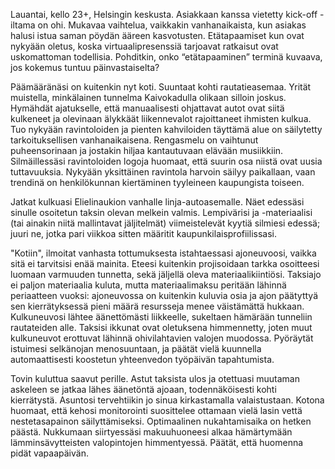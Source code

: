 Lauantai, kello 23+, Helsingin keskusta.
Asiakkaan kanssa vietetty kick-off -iltama on ohi.
Mukavaa vaihtelua, vaikkakin vanhanaikaista, kun asiakas halusi istua saman pöydän ääreen kasvotusten.
Etätapaamiset kun ovat nykyään oletus, koska virtuaalipresenssiä tarjoavat ratkaisut ovat uskomattoman todellisia.
Pohditkin, onko “etätapaaminen” terminä kuvaava, jos kokemus tuntuu päinvastaiselta?

Päämääränäsi on kuitenkin nyt koti.
Suuntaat kohti rautatieasemaa.
Yrität muistella, minkälainen tunnelma Kaivokadulla olikaan silloin joskus.
Hymähdät ajatukselle, että manuaalisesti ohjattavat autot ovat siitä kulkeneet ja olevinaan älykkäät liikennevalot rajoittaneet ihmisten kulkua.
Tuo nykyään ravintoloiden ja pienten kahviloiden täyttämä alue on säilytetty tarkoituksellisen vanhanaikaisena.
Rengasmelu on vaihtunut puheensorinaan ja jostakin hiljaa kantautuvaan elävään musiikkiin.
Silmäillessäsi ravintoloiden logoja huomaat, että suurin osa niistä ovat uusia tuttavuuksia.
Nykyään yksittäinen ravintola harvoin säilyy paikallaan, vaan trendinä on henkilökunnan kiertäminen tyyleineen kaupungista toiseen.

Jatkat kulkuasi Elielinaukion <span title="Kulutuksen ja päästöjen ollessa olemattomat, julkinen lähiliikenne on lähes korvattu kompakteilla, automatisoiduilla kulkuneuvoilla">vanhalle linja-autoasemalle</span>.
Näet edessäsi sinulle osoitetun taksin olevan <span title="3D-tulostamista sovelletaan kaikkialla">melkein valmis</span>.
Lempivärisi ja -materiaalisi (tai ainakin niitä mallintavat jäljitelmät) viimeistelevät kyytiä silmiesi edessä; juuri ne,
jotka pari viikkoa sitten määritit
<span title="Sinusta luvallasi kerättyä dataa osataan hyödyntää huomattavasti tehokkaammin arkea helpottavissa palveluissa">kaupunkilaisprofiilissasi</a>.

"Kotiin", ilmoitat vanhasta tottumuksesta istahtaessasi ajoneuvoosi, vaikka sitä ei tarvitsisi enää mainita.
Eteesi kuitenkin projisoidaan tarkka osoitteesi luomaan varmuuden tunnetta, sekä jäljellä oleva materiaalikiintiösi.
Taksiajo ei paljon materiaalia kuluta, mutta materiaalimaksu peritään lähinnä periaatteen vuoksi: ajoneuvossa on kuitenkin kuluvia osia ja ajon päätyttyä sen kierrätyksessä pieni määrä resursseja menee väistämättä hukkaan.
Kulkuneuvosi lähtee äänettömästi liikkeelle, sukeltaen hämärään tunneliin rautateiden alle.
Taksisi <span title="Dynaamiset ja &quot;ohjattavat&quot; materiaalit ovat näytelleet suurta roolia tuotevalmistuksessa ja rakentamisessa">ikkunat ovat oletuksena himmennetty</span>, joten muut kulkuneuvot erottuvat lähinnä ohivilahtavien valojen muodossa.
Pyöräytät istuimesi selkänojan menosuuntaan, ja päätät vielä kuunnella
<span title="Prosessointiteho ja tallennustila ovat kehittyneet entisestään. Aikaisemmin raskaankin prosessoinin reaaliaikaistuminen on mahdollistanut uusia sovellutuksia">automaattisesti koostetun yhteenvedon</span>
työpäivän tapahtumista.

Tovin kuluttua saavut perille. Astut taksista ulos ja otettuasi muutaman askeleen se jatkaa lähes äänetöntä ajoaan, todennäköisesti kohti kierrätystä. Asuntosi tervehtiikin jo sinua kirkastamalla valaistustaan. Kotona huomaat, että kehosi monitorointi suosittelee ottamaan vielä lasin vettä nestetasapainon säilyttämiseksi. Optimaalinen nukahtamisaika on hetken päästä. Nukkumaan siirtyessäsi makuuhuoneesi alkaa hämärtymään lämminsävytteisten valopintojen himmentyessä. Päätät, että huomenna pidät vapaapäivän.